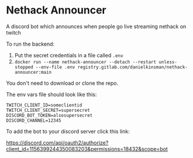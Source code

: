 # Nethack Announcer

A discord bot which announces when people go live streaming nethack on twitch

To run the backend:

1. Put the secret credentials in a file called `.env`
2. `docker run --name nethack-announcer --detach --restart unless-stopped --env-file .env registry.gitlab.com/danielkinsman/nethack-announcer:main`

You don't need to download or clone the repo.

The env vars file should look like this:

    TWITCH_CLIENT_ID=someclientid
    TWITCH_CLIENT_SECRET=supersecret
    DISCORD_BOT_TOKEN=alsosupersecret
    DISCORD_CHANNEL=12345

To add the bot to your discord server click this link:

https://discord.com/api/oauth2/authorize?client_id=1156399244350083203&permissions=18432&scope=bot
